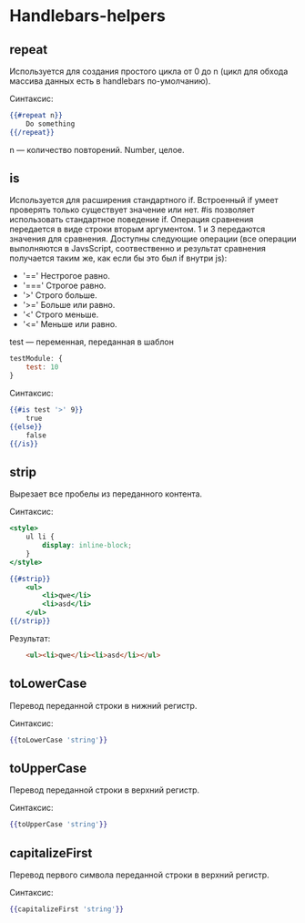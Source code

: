Handlebars-helpers
==================

repeat
------

Используется для создания простого цикла от 0 до n (цикл для обхода массива данных есть в handlebars по-умолчанию).

Синтаксис:
```handlebars
{{#repeat n}}
    Do something
{{/repeat}}
```

n — количество повторений. Number, целое.

is
--

Используется для расширения стандартного if. Встроенный if умеет проверять только существует значение или нет. #is позволяет использовать стандартное поведение if. Операция сравнения передается в виде строки вторым аргументом. 1 и 3 передаются значения для сравнения. Доступны следующие операции (все операции выполняются в JavsScript, соотвественно и результат сравнения получается таким же, как если бы это был if внутри js):
* '==' Нестрогое равно.
* '===' Строгое равно.
* '>' Строго больше.
* '>=' Больше или равно.
* '<' Строго меньше.
* '<=' Меньше или равно.

test — переменная, переданная в шаблон

```javascript
testModule: {
    test: 10
}
```

Синтаксис:
```handlebars
{{#is test '>' 9}}
    true
{{else}}
    false
{{/is}}
```


strip
-----

Вырезает все пробелы из переданного контента.

Синтаксис:
```handlebars
<style>
    ul li {
        display: inline-block;
    }
</style>

{{#strip}}
    <ul>
        <li>qwe</li>
        <li>asd</li>
    </ul>
{{/strip}}
```

Результат:
```html
    <ul><li>qwe</li><li>asd</li></ul>
```

toLowerCase
-----------

Перевод переданной строки в нижний регистр.

Синтаксис:
```handlebars
{{toLowerCase 'string'}}
```

toUpperCase
-----------

Перевод переданной строки в верхний регистр.

Синтаксис:
```handlebars
{{toUpperCase 'string'}}
```

capitalizeFirst
---------------

Перевод первого символа переданной строки в верхний регистр.

Синтаксис:
```handlebars
{{capitalizeFirst 'string'}}
```